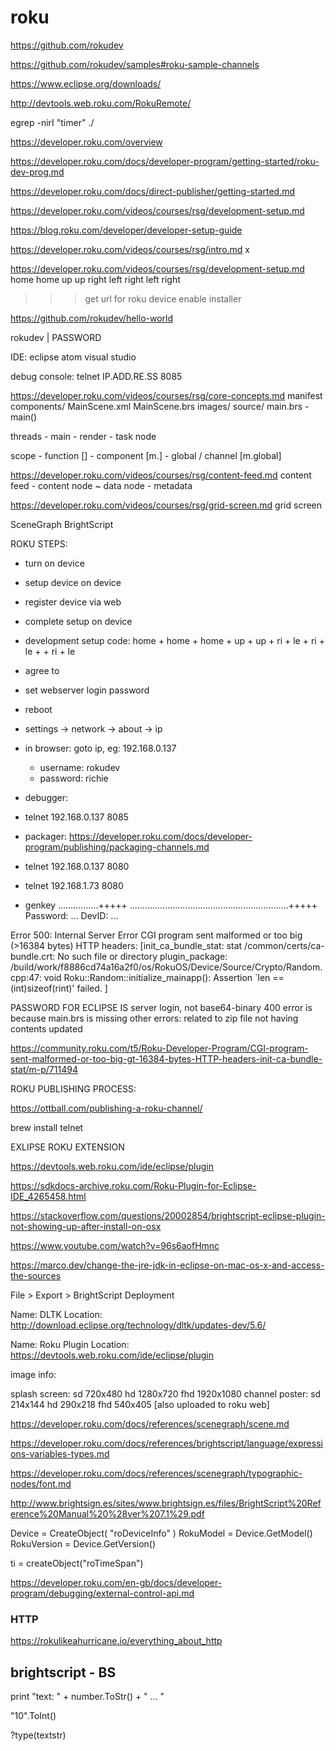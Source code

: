 # roku



https://github.com/rokudev

https://github.com/rokudev/samples#roku-sample-channels


https://www.eclipse.org/downloads/




http://devtools.web.roku.com/RokuRemote/





egrep -nirI "timer" ./



https://developer.roku.com/overview

https://developer.roku.com/docs/developer-program/getting-started/roku-dev-prog.md

https://developer.roku.com/docs/direct-publisher/getting-started.md

https://developer.roku.com/videos/courses/rsg/development-setup.md

https://blog.roku.com/developer/developer-setup-guide




https://developer.roku.com/videos/courses/rsg/intro.md x

https://developer.roku.com/videos/courses/rsg/development-setup.md
home
home
up
up
right
left
right
left
right
>>> get url for roku device
>>> enable installer

https://github.com/rokudev/hello-world

rokudev | PASSWORD

IDE:
	eclipse
	atom
	visual studio

debug console:
telnet IP.ADD.RE.SS 8085



https://developer.roku.com/videos/courses/rsg/core-concepts.md
manifest
components/
	MainScene.xml
	MainScene.brs
images/
source/
	main.brs - main()


threads
	- main
	- render
	- task node

scope
	- function []
	- component [m.]
	- global / channel [m.global]

https://developer.roku.com/videos/courses/rsg/content-feed.md
content feed
	- content node ~ data node
	- metadata

https://developer.roku.com/videos/courses/rsg/grid-screen.md
grid screen








SceneGraph
BrightScript







ROKU STEPS:

- turn on device
- setup device on device
- register device via web
- complete setup on device
- development setup code:
	home + home + home + up + up + ri + le + ri + le + + ri + le
- agree to 
- set webserver login password
- reboot
- settings -> network -> about -> ip
- in browser: goto ip, eg: 192.168.0.137
	- username: rokudev
	- password: richie

- debugger:
- telnet 192.168.0.137 8085

- packager: https://developer.roku.com/docs/developer-program/publishing/packaging-channels.md
- telnet 192.168.0.137 8080
- telnet 192.168.1.73 8080
- genkey
	................+++++
	...............................................................+++++
	Password: ...
	DevID: ...


Error 500: Internal Server Error
CGI program sent malformed or too big (>16384 bytes) HTTP headers: [init_ca_bundle_stat: stat /common/certs/ca-bundle.crt: No such file or directory
plugin_package: /build/work/f8886cd74a16a2f0/os/RokuOS/Device/Source/Crypto/Random.cpp:47: void Roku::Random::initialize_mainapp(): Assertion `len == (int)sizeof(rint)' failed.
]


PASSWORD FOR ECLIPSE IS server login, not base64-binary
400 error is because main.brs is missing
other errors: related to zip file not having contents updated


https://community.roku.com/t5/Roku-Developer-Program/CGI-program-sent-malformed-or-too-big-gt-16384-bytes-HTTP-headers-init-ca-bundle-stat/m-p/711494


ROKU PUBLISHING PROCESS:

https://ottball.com/publishing-a-roku-channel/



brew install telnet


EXLIPSE ROKU EXTENSION

https://devtools.web.roku.com/ide/eclipse/plugin

https://sdkdocs-archive.roku.com/Roku-Plugin-for-Eclipse-IDE_4265458.html



https://stackoverflow.com/questions/20002854/brightscript-eclipse-plugin-not-showing-up-after-install-on-osx

https://www.youtube.com/watch?v=96s6aofHmnc


https://marco.dev/change-the-jre-jdk-in-eclipse-on-mac-os-x-and-access-the-sources


File > Export > BrightScript Deployment




Name: DLTK
Location: http://download.eclipse.org/technology/dltk/updates-dev/5.6/

Name: Roku Plugin
Location: https://devtools.web.roku.com/ide/eclipse/plugin









image info:

splash screen:
sd  720x480
hd  1280x720
fhd 1920x1080
channel poster:
sd  214x144
hd  290x218
fhd 540x405 [also uploaded to roku web]



https://developer.roku.com/docs/references/scenegraph/scene.md

https://developer.roku.com/docs/references/brightscript/language/expressions-variables-types.md

https://developer.roku.com/docs/references/scenegraph/typographic-nodes/font.md

http://www.brightsign.es/sites/www.brightsign.es/files/BrightScript%20Reference%20Manual%20%28ver%207.1%29.pdf


Device = CreateObject(  "roDeviceInfo" )
RokuModel   = Device.GetModel()
RokuVersion = Device.GetVersion()

ti = createObject("roTimeSpan")







https://developer.roku.com/en-gb/docs/developer-program/debugging/external-control-api.md



### HTTP

https://rokulikeahurricane.io/everything_about_http



## brightscript - BS



print "text: " + number.ToStr() + " ... "

"10".ToInt()

?type(textstr)






